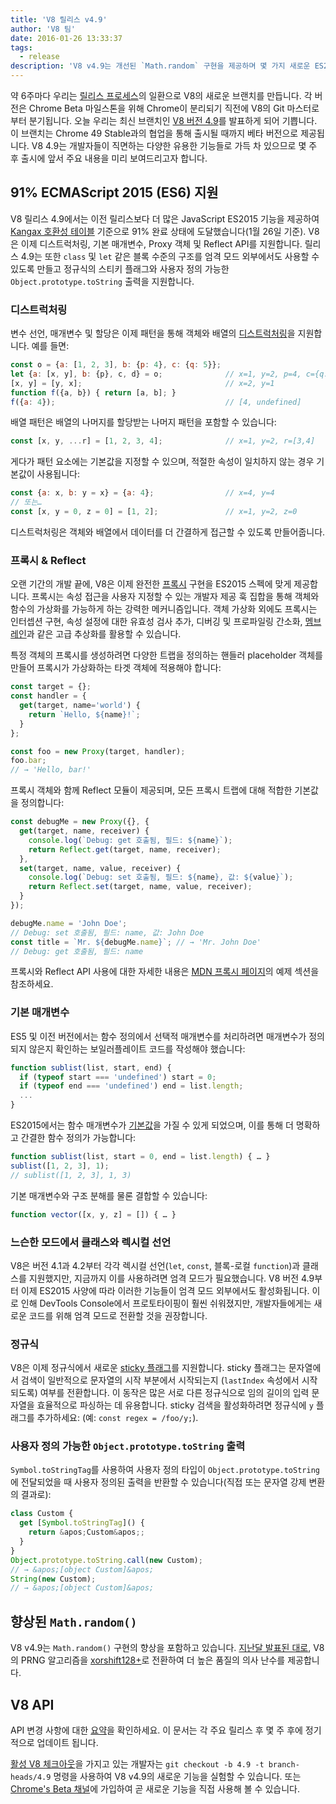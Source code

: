 ```yaml
---
title: 'V8 릴리스 v4.9'
author: 'V8 팀'
date: 2016-01-26 13:33:37
tags:
  - release
description: 'V8 v4.9는 개선된 `Math.random` 구현을 제공하며 몇 가지 새로운 ES2015 언어 기능을 지원합니다.'
---
```

약 6주마다 우리는 [릴리스 프로세스](/docs/release-process)의 일환으로 V8의 새로운 브랜치를 만듭니다. 각 버전은 Chrome Beta 마일스톤을 위해 Chrome이 분리되기 직전에 V8의 Git 마스터로부터 분기됩니다. 오늘 우리는 최신 브랜치인 [V8 버전 4.9](https://chromium.googlesource.com/v8/v8.git/+log/branch-heads/4.9)를 발표하게 되어 기쁩니다. 이 브랜치는 Chrome 49 Stable과의 협업을 통해 출시될 때까지 베타 버전으로 제공됩니다. V8 4.9는 개발자들이 직면하는 다양한 유용한 기능들로 가득 차 있으므로 몇 주 후 출시에 앞서 주요 내용을 미리 보여드리고자 합니다.

<!--truncate-->
## 91% ECMAScript 2015 (ES6) 지원

V8 릴리스 4.9에서는 이전 릴리스보다 더 많은 JavaScript ES2015 기능을 제공하여 [Kangax 호환성 테이블](https://kangax.github.io/compat-table/es6/) 기준으로 91% 완료 상태에 도달했습니다(1월 26일 기준). V8은 이제 디스트럭처링, 기본 매개변수, Proxy 객체 및 Reflect API를 지원합니다. 릴리스 4.9는 또한 `class` 및 `let` 같은 블록 수준의 구조를 엄격 모드 외부에서도 사용할 수 있도록 만들고 정규식의 스티키 플래그와 사용자 정의 가능한 `Object.prototype.toString` 출력을 지원합니다.

### 디스트럭처링

변수 선언, 매개변수 및 할당은 이제 패턴을 통해 객체와 배열의 [디스트럭처링](https://developer.mozilla.org/en-US/docs/Web/JavaScript/Reference/Operators/Destructuring_assignment)을 지원합니다. 예를 들면:

```js
const o = {a: [1, 2, 3], b: {p: 4}, c: {q: 5}};
let {a: [x, y], b: {p}, c, d} = o;              // x=1, y=2, p=4, c={q: 5}
[x, y] = [y, x];                                // x=2, y=1
function f({a, b}) { return [a, b]; }
f({a: 4});                                      // [4, undefined]
```

배열 패턴은 배열의 나머지를 할당받는 나머지 패턴을 포함할 수 있습니다:

```js
const [x, y, ...r] = [1, 2, 3, 4];              // x=1, y=2, r=[3,4]
```

게다가 패턴 요소에는 기본값을 지정할 수 있으며, 적절한 속성이 일치하지 않는 경우 기본값이 사용됩니다:

```js
const {a: x, b: y = x} = {a: 4};                // x=4, y=4
// 또는…
const [x, y = 0, z = 0] = [1, 2];               // x=1, y=2, z=0
```

디스트럭처링은 객체와 배열에서 데이터를 더 간결하게 접근할 수 있도록 만들어줍니다.

### 프록시 & Reflect

오랜 기간의 개발 끝에, V8은 이제 완전한 [프록시](https://developer.mozilla.org/en-US/docs/Web/JavaScript/Reference/Global_Objects/Proxy) 구현을 ES2015 스펙에 맞게 제공합니다. 프록시는 속성 접근을 사용자 지정할 수 있는 개발자 제공 훅 집합을 통해 객체와 함수의 가상화를 가능하게 하는 강력한 메커니즘입니다. 객체 가상화 외에도 프록시는 인터셉션 구현, 속성 설정에 대한 유효성 검사 추가, 디버깅 및 프로파일링 간소화, [멤브레인](http://tvcutsem.github.io/js-membranes/)과 같은 고급 추상화를 활용할 수 있습니다.

특정 객체의 프록시를 생성하려면 다양한 트랩을 정의하는 핸들러 placeholder 객체를 만들어 프록시가 가상화하는 타겟 객체에 적용해야 합니다:

```js
const target = {};
const handler = {
  get(target, name='world') {
    return `Hello, ${name}!`;
  }
};

const foo = new Proxy(target, handler);
foo.bar;
// → 'Hello, bar!'
```

프록시 객체와 함께 Reflect 모듈이 제공되며, 모든 프록시 트랩에 대해 적합한 기본값을 정의합니다:

```js
const debugMe = new Proxy({}, {
  get(target, name, receiver) {
    console.log(`Debug: get 호출됨, 필드: ${name}`);
    return Reflect.get(target, name, receiver);
  },
  set(target, name, value, receiver) {
    console.log(`Debug: set 호출됨, 필드: ${name}, 값: ${value}`);
    return Reflect.set(target, name, value, receiver);
  }
});

debugMe.name = 'John Doe';
// Debug: set 호출됨, 필드: name, 값: John Doe
const title = `Mr. ${debugMe.name}`; // → 'Mr. John Doe'
// Debug: get 호출됨, 필드: name
```

프록시와 Reflect API 사용에 대한 자세한 내용은 [MDN 프록시 페이지](https://developer.mozilla.org/en-US/docs/Web/JavaScript/Reference/Global_Objects/Proxy#Examples)의 예제 섹션을 참조하세요.

### 기본 매개변수

ES5 및 이전 버전에서는 함수 정의에서 선택적 매개변수를 처리하려면 매개변수가 정의되지 않은지 확인하는 보일러플레이트 코드를 작성해야 했습니다:

```js
function sublist(list, start, end) {
  if (typeof start === 'undefined') start = 0;
  if (typeof end === 'undefined') end = list.length;
  ...
}
```

ES2015에서는 함수 매개변수가 [기본값](https://developer.mozilla.org/en-US/docs/Web/JavaScript/Reference/Functions/Default_parameters)을 가질 수 있게 되었으며, 이를 통해 더 명확하고 간결한 함수 정의가 가능합니다:

```js
function sublist(list, start = 0, end = list.length) { … }
sublist([1, 2, 3], 1);
// sublist([1, 2, 3], 1, 3)
```

기본 매개변수와 구조 분해를 물론 결합할 수 있습니다:

```js
function vector([x, y, z] = []) { … }
```

### 느슨한 모드에서 클래스와 렉시컬 선언

V8은 버전 4.1과 4.2부터 각각 렉시컬 선언(`let`, `const`, 블록-로컬 `function`)과 클래스를 지원했지만, 지금까지 이를 사용하려면 엄격 모드가 필요했습니다. V8 버전 4.9부터 이제 ES2015 사양에 따라 이러한 기능들이 엄격 모드 외부에서도 활성화됩니다. 이로 인해 DevTools Console에서 프로토타이핑이 훨씬 쉬워졌지만, 개발자들에게는 새로운 코드를 위해 엄격 모드로 전환할 것을 권장합니다.

### 정규식

V8은 이제 정규식에서 새로운 [sticky 플래그](https://developer.mozilla.org/en-US/docs/Web/JavaScript/Reference/Global_Objects/RegExp/sticky)를 지원합니다. sticky 플래그는 문자열에서 검색이 일반적으로 문자열의 시작 부분에서 시작되는지 (`lastIndex` 속성에서 시작되도록) 여부를 전환합니다. 이 동작은 많은 서로 다른 정규식으로 임의 길이의 입력 문자열을 효율적으로 파싱하는 데 유용합니다. sticky 검색을 활성화하려면 정규식에 `y` 플래그를 추가하세요: (예: `const regex = /foo/y;`).

### 사용자 정의 가능한 `Object.prototype.toString` 출력

`Symbol.toStringTag`를 사용하여 사용자 정의 타입이 `Object.prototype.toString`에 전달되었을 때 사용자 정의된 출력을 반환할 수 있습니다(직접 또는 문자열 강제 변환의 결과로):

```js
class Custom {
  get [Symbol.toStringTag]() {
    return &apos;Custom&apos;;
  }
}
Object.prototype.toString.call(new Custom);
// → &apos;[object Custom]&apos;
String(new Custom);
// → &apos;[object Custom]&apos;
```

## 향상된 `Math.random()`

V8 v4.9는 `Math.random()` 구현의 향상을 포함하고 있습니다. [지난달 발표된 대로](/blog/math-random), V8의 PRNG 알고리즘을 [xorshift128+](http://vigna.di.unimi.it/ftp/papers/xorshiftplus.pdf)로 전환하여 더 높은 품질의 의사 난수를 제공합니다.

## V8 API

API 변경 사항에 대한 [요약](https://docs.google.com/document/d/1g8JFi8T_oAE_7uAri7Njtig7fKaPDfotU6huOa1alds/edit)을 확인하세요. 이 문서는 각 주요 릴리스 후 몇 주 후에 정기적으로 업데이트 됩니다.

[활성 V8 체크아웃](https://v8.dev/docs/source-code#using-git)을 가지고 있는 개발자는 `git checkout -b 4.9 -t branch-heads/4.9` 명령을 사용하여 V8 v4.9의 새로운 기능을 실험할 수 있습니다. 또는 [Chrome&apos;s Beta 채널](https://www.google.com/chrome/browser/beta.html)에 가입하여 곧 새로운 기능을 직접 사용해 볼 수 있습니다.
